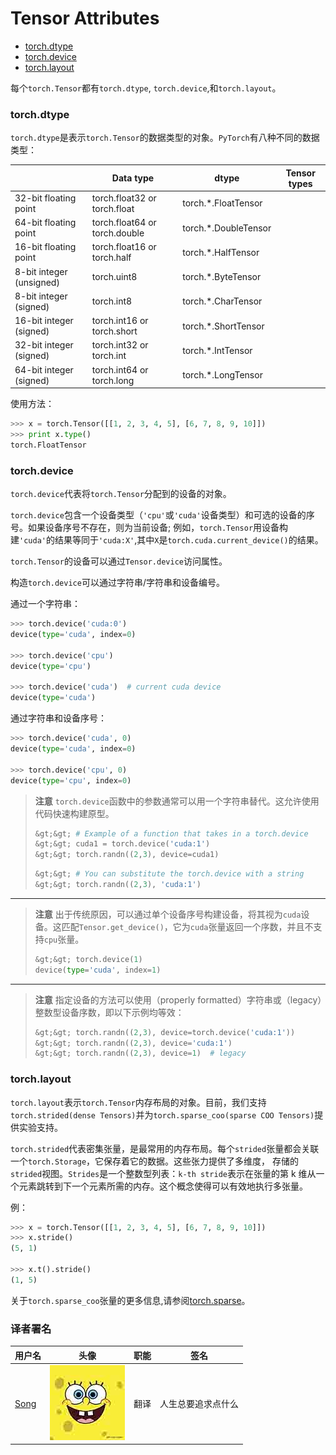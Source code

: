 # Tensor Attributes

*   [torch.dtype](#torch-dtype)
*   [torch.device](#torch-device)
*   [torch.layout](#torch-layout)

每个`torch.Tensor`都有`torch.dtype`, `torch.device`,和`torch.layout`。

### torch.dtype

`torch.dtype`是表示`torch.Tensor`的数据类型的对象。`PyTorch`有八种不同的数据类型：

|  | Data type | dtype | Tensor types |
| --- | --- | --- | --- |
| 32-bit floating point | torch.float32 or torch.float | torch.*.FloatTensor |
| 64-bit floating point | torch.float64 or torch.double | torch.*.DoubleTensor |
| 16-bit floating point | torch.float16 or torch.half | torch.*.HalfTensor |
| 8-bit integer (unsigned) | torch.uint8 | torch.*.ByteTensor |
| 8-bit integer (signed) | torch.int8 | torch.*.CharTensor |
| 16-bit integer (signed) | torch.int16 or torch.short | torch.*.ShortTensor |
| 32-bit integer (signed) | torch.int32 or torch.int | torch.*.IntTensor |
| 64-bit integer (signed) | torch.int64 or torch.long | torch.*.LongTensor |

使用方法：

```py
>>> x = torch.Tensor([[1, 2, 3, 4, 5], [6, 7, 8, 9, 10]])
>>> print x.type()
torch.FloatTensor 
```

### torch.device

`torch.device`代表将`torch.Tensor`分配到的设备的对象。

`torch.device`包含一个设备类型（`'cpu'`或`'cuda'`设备类型）和可选的设备的序号。如果设备序号不存在，则为当前设备; 例如，`torch.Tensor`用设备构建`'cuda'`的结果等同于`'cuda:X'`,其中`X`是`torch.cuda.current_device()`的结果。

`torch.Tensor`的设备可以通过`Tensor.device`访问属性。

构造`torch.device`可以通过字符串/字符串和设备编号。

通过一个字符串：

```py
>>> torch.device('cuda:0')
device(type='cuda', index=0)

>>> torch.device('cpu')
device(type='cpu')

>>> torch.device('cuda')  # current cuda device
device(type='cuda') 
```

通过字符串和设备序号：

```py
>>> torch.device('cuda', 0)
device(type='cuda', index=0)

>>> torch.device('cpu', 0)
device(type='cpu', index=0) 
```

> **注意** `torch.device`函数中的参数通常可以用一个字符串替代。这允许使用代码快速构建原型。
> 
> ```py
> &gt;&gt; # Example of a function that takes in a torch.device
> &gt;&gt; cuda1 = torch.device('cuda:1')
> &gt;&gt; torch.randn((2,3), device=cuda1) 
> ```
> 
> ```py
> &gt;&gt; # You can substitute the torch.device with a string
> &gt;&gt; torch.randn((2,3), 'cuda:1') 
> ```

* * *

> **注意** 出于传统原因，可以通过单个设备序号构建设备，将其视为`cuda`设备。这匹配`Tensor.get_device()`，它为`cuda`张量返回一个序数，并且不支持`cpu`张量。
> 
> ```py
> &gt;&gt; torch.device(1)
> device(type='cuda', index=1) 
> ```

* * *

> **注意** 指定设备的方法可以使用（properly formatted）字符串或（legacy）整数型设备序数，即以下示例均等效：
> 
> ```py
> &gt;&gt; torch.randn((2,3), device=torch.device('cuda:1'))
> &gt;&gt; torch.randn((2,3), device='cuda:1')
> &gt;&gt; torch.randn((2,3), device=1)  # legacy 
> ```

### torch.layout

`torch.layout`表示`torch.Tensor`内存布局的对象。目前，我们支持`torch.strided(dense Tensors)`并为`torch.sparse_coo(sparse COO Tensors)`提供实验支持。

`torch.strided`代表密集张量，是最常用的内存布局。每个`strided`张量都会关联 一个`torch.Storage`，它保存着它的数据。这些张力提供了多维度， 存储的`strided`视图。`Strides`是一个整数型列表：`k-th stride`表示在张量的第 k 维从一个元素跳转到下一个元素所需的内存。这个概念使得可以有效地执行多张量。

例：

```py
>>> x = torch.Tensor([[1, 2, 3, 4, 5], [6, 7, 8, 9, 10]])
>>> x.stride()
(5, 1)

>>> x.t().stride()
(1, 5) 
```

关于`torch.sparse_coo`张量的更多信息,请参阅[torch.sparse](https://ptorch.com/docs/8/torch-sparse)。

### 译者署名

| 用户名 | 头像 | 职能 | 签名 |
| --- | --- | --- | --- |
| [Song](https://ptorch.com) | ![](img/2018033000352689884.jpeg) | 翻译 | 人生总要追求点什么 |